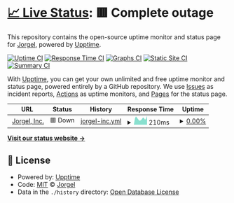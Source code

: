 # [📈 Live Status](https://iamwarning.github.io/upptime): <!--live status--> **🟥 Complete outage**

This repository contains the open-source uptime monitor and status page for [Jorgel](https://jorgel.io), powered by [Upptime](https://github.com/upptime/upptime).

[![Uptime CI](https://github.com/iamwarning/upptime/workflows/Uptime%20CI/badge.svg)](https://github.com/iamwarning/upptime/actions?query=workflow%3A%22Uptime+CI%22)
[![Response Time CI](https://github.com/iamwarning/upptime/workflows/Response%20Time%20CI/badge.svg)](https://github.com/iamwarning/upptime/actions?query=workflow%3A%22Response+Time+CI%22)
[![Graphs CI](https://github.com/iamwarning/upptime/workflows/Graphs%20CI/badge.svg)](https://github.com/iamwarning/upptime/actions?query=workflow%3A%22Graphs+CI%22)
[![Static Site CI](https://github.com/iamwarning/upptime/workflows/Static%20Site%20CI/badge.svg)](https://github.com/iamwarning/upptime/actions?query=workflow%3A%22Static+Site+CI%22)
[![Summary CI](https://github.com/iamwarning/upptime/workflows/Summary%20CI/badge.svg)](https://github.com/iamwarning/upptime/actions?query=workflow%3A%22Summary+CI%22)

With [Upptime](https://upptime.js.org), you can get your own unlimited and free uptime monitor and status page, powered entirely by a GitHub repository. We use [Issues](https://github.com/iamwarning/upptime/issues) as incident reports, [Actions](https://github.com/iamwarning/upptime/actions) as uptime monitors, and [Pages](https://iamwarning.github.io/upptime) for the status page.

<!--start: status pages-->
<!-- This summary is generated by Upptime (https://github.com/upptime/upptime) -->
<!-- Do not edit this manually, your changes will be overwritten -->
<!-- prettier-ignore -->
| URL | Status | History | Response Time | Uptime |
| --- | ------ | ------- | ------------- | ------ |
| <img alt="" src="https://icons.duckduckgo.com/ip3/jorgel.io.ico" height="13"> [Jorgel, Inc.](https://jorgel.io) | 🟥 Down | [jorgel-inc.yml](https://github.com/iamwarning/upptime/commits/HEAD/history/jorgel-inc.yml) | <details><summary><img alt="Response time graph" src="./graphs/jorgel-inc/response-time-week.png" height="20"> 210ms</summary><br><a href="https://iamwarning.github.io/upptime/history/jorgel-inc"><img alt="Response time 235" src="https://img.shields.io/endpoint?url=https%3A%2F%2Fraw.githubusercontent.com%2Fiamwarning%2Fupptime%2FHEAD%2Fapi%2Fjorgel-inc%2Fresponse-time.json"></a><br><a href="https://iamwarning.github.io/upptime/history/jorgel-inc"><img alt="24-hour response time 62" src="https://img.shields.io/endpoint?url=https%3A%2F%2Fraw.githubusercontent.com%2Fiamwarning%2Fupptime%2FHEAD%2Fapi%2Fjorgel-inc%2Fresponse-time-day.json"></a><br><a href="https://iamwarning.github.io/upptime/history/jorgel-inc"><img alt="7-day response time 210" src="https://img.shields.io/endpoint?url=https%3A%2F%2Fraw.githubusercontent.com%2Fiamwarning%2Fupptime%2FHEAD%2Fapi%2Fjorgel-inc%2Fresponse-time-week.json"></a><br><a href="https://iamwarning.github.io/upptime/history/jorgel-inc"><img alt="30-day response time 395" src="https://img.shields.io/endpoint?url=https%3A%2F%2Fraw.githubusercontent.com%2Fiamwarning%2Fupptime%2FHEAD%2Fapi%2Fjorgel-inc%2Fresponse-time-month.json"></a><br><a href="https://iamwarning.github.io/upptime/history/jorgel-inc"><img alt="1-year response time 210" src="https://img.shields.io/endpoint?url=https%3A%2F%2Fraw.githubusercontent.com%2Fiamwarning%2Fupptime%2FHEAD%2Fapi%2Fjorgel-inc%2Fresponse-time-year.json"></a></details> | <details><summary><a href="https://iamwarning.github.io/upptime/history/jorgel-inc">0.00%</a></summary><a href="https://iamwarning.github.io/upptime/history/jorgel-inc"><img alt="All-time uptime 67.76%" src="https://img.shields.io/endpoint?url=https%3A%2F%2Fraw.githubusercontent.com%2Fiamwarning%2Fupptime%2FHEAD%2Fapi%2Fjorgel-inc%2Fuptime.json"></a><br><a href="https://iamwarning.github.io/upptime/history/jorgel-inc"><img alt="24-hour uptime 0.00%" src="https://img.shields.io/endpoint?url=https%3A%2F%2Fraw.githubusercontent.com%2Fiamwarning%2Fupptime%2FHEAD%2Fapi%2Fjorgel-inc%2Fuptime-day.json"></a><br><a href="https://iamwarning.github.io/upptime/history/jorgel-inc"><img alt="7-day uptime 0.00%" src="https://img.shields.io/endpoint?url=https%3A%2F%2Fraw.githubusercontent.com%2Fiamwarning%2Fupptime%2FHEAD%2Fapi%2Fjorgel-inc%2Fuptime-week.json"></a><br><a href="https://iamwarning.github.io/upptime/history/jorgel-inc"><img alt="30-day uptime 0.00%" src="https://img.shields.io/endpoint?url=https%3A%2F%2Fraw.githubusercontent.com%2Fiamwarning%2Fupptime%2FHEAD%2Fapi%2Fjorgel-inc%2Fuptime-month.json"></a><br><a href="https://iamwarning.github.io/upptime/history/jorgel-inc"><img alt="1-year uptime 2.93%" src="https://img.shields.io/endpoint?url=https%3A%2F%2Fraw.githubusercontent.com%2Fiamwarning%2Fupptime%2FHEAD%2Fapi%2Fjorgel-inc%2Fuptime-year.json"></a></details>

<!--end: status pages-->

[**Visit our status website →**](https://iamwarning.github.io/upptime)

## 📄 License

- Powered by: [Upptime](https://github.com/upptime/upptime)
- Code: [MIT](./LICENSE) © [Jorgel](https://jorgel.io)
- Data in the `./history` directory: [Open Database License](https://opendatacommons.org/licenses/odbl/1-0/)
